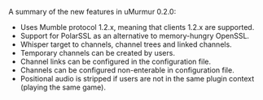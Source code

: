 A summary of the new features in uMurmur 0.2.0:
  * Uses Mumble protocol 1.2.x, meaning that clients 1.2.x are supported.
  * Support for PolarSSL as an alternative to memory-hungry OpenSSL.
  * Whisper target to channels, channel trees and linked channels.
  * Temporary channels can be created by users.
  * Channel links can be configured in the configuration file.
  * Channels can be configured non-enterable in configuration file.
  * Positional audio is stripped if users are not in the same plugin context (playing the same game).